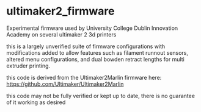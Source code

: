# ultimaker2_firmware

Experimental firmware used by University College Dublin Innovation Academy on several ultimaker 2 3d printers

this is a largely unverified suite of firmware configurations with modifications added to allow features 
such as filament runnout sensors, altered menu configurations, and dual bowden retract lengths for multi
extruder printing.  

this code is derived from the Ultimaker2Marlin firmware here: https://github.com/Ultimaker/Ultimaker2Marlin

this code may not be fully verified or kept up to date, there is no guarantee of it working as desired
